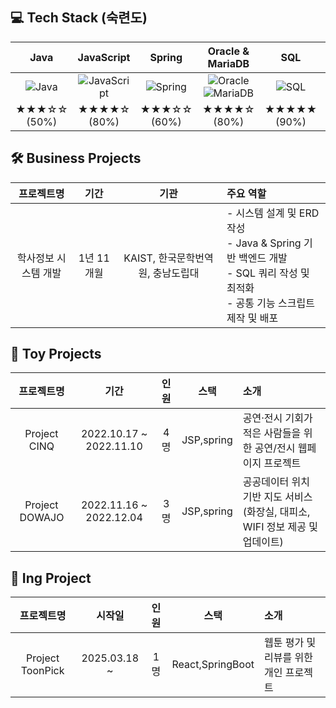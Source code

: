 ## 💻 Tech Stack (숙련도)

| Java | JavaScript | Spring | Oracle & MariaDB | SQL | Script |
|:----:|:----------:|:------:|:----------------:|:---:|:------:|
| ![Java](https://img.shields.io/badge/Java-007396?style=for-the-badge&logo=java&logoColor=white) | ![JavaScript](https://img.shields.io/badge/JavaScript-F7DF1E?style=for-the-badge&logo=javascript&logoColor=black) | ![Spring](https://img.shields.io/badge/Spring-6DB33F?style=for-the-badge&logo=spring&logoColor=white) | ![Oracle](https://img.shields.io/badge/Oracle-F80000?style=for-the-badge&logo=oracle&logoColor=white) <br> ![MariaDB](https://img.shields.io/badge/MariaDB-003545?style=for-the-badge&logo=mariadb&logoColor=white) | ![SQL](https://img.shields.io/badge/SQL-336791?style=for-the-badge&logo=postgresql&logoColor=white) | ![Script](https://img.shields.io/badge/Script-4B8BBE?style=for-the-badge&logo=code&logoColor=white) |
| ★★★☆☆ (50%) | ★★★★☆ (80%) | ★★★☆☆ (60%) | ★★★★☆ (80%) | ★★★★★ (90%) | ★★★★☆ (80%) |


## 🛠️ Business Projects

| 프로젝트명 | 기간 | 기관 | 주요 역할 |
|:----------:|:----:|:----:|:----------|
| 학사정보 시스템 개발 | 1년 11개월 | KAIST, 한국문학번역원, 충남도립대 | - 시스템 설계 및 ERD 작성 <br> - Java & Spring 기반 백엔드 개발 <br> - SQL 쿼리 작성 및 최적화 <br> - 공통 기능 스크립트 제작 및 배포 |


## 🧪 Toy Projects

| 프로젝트명 | 기간 | 인원 | 스택 | 소개 |
|:----------:|:----:|:----:|:--:|:-----|
| Project CINQ | 2022.10.17 ~ 2022.11.10 | 4명 | JSP,spring | 공연·전시 기회가 적은 사람들을 위한 공연/전시 웹페이지 프로젝트 |
| Project DOWAJO | 2022.11.16 ~ 2022.12.04 | 3명 | JSP,spring | 공공데이터 위치 기반 지도 서비스 <br> (화장실, 대피소, WIFI 정보 제공 및 업데이트) |

## 🚧 Ing Project

| 프로젝트명 | 시작일 | 인원 | 스택 | 소개 |
|:----------:|:------:|:----:|:--:|:-----|
| Project ToonPick | 2025.03.18 ~ | 1명 | React,SpringBoot | 웹툰 평가 및 리뷰를 위한 개인 프로젝트 |
